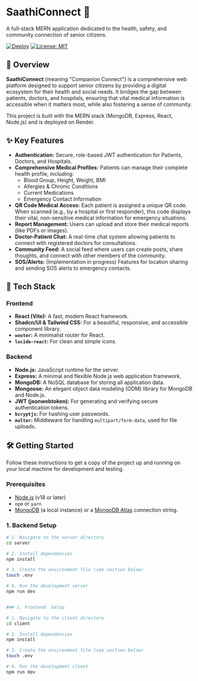 # SaathiConnect 🤝

A full-stack MERN application dedicated to the health, safety, and community connection of senior citizens.

[![Deploy](https://img.shields.io/badge/Deploy-Render-000?style=for-the-badge&logo=render)](https://saathiconnect.onrender.com)
[![License: MIT](https://img.shields.io/badge/License-MIT-yellow.svg?style=for-the-badge)](https://opensource.org/licenses/MIT)

## 📖 Overview

**SaathiConnect** (meaning "Companion Connect") is a comprehensive web platform designed to support senior citizens by providing a digital ecosystem for their health and social needs. It bridges the gap between patients, doctors, and hospitals, ensuring that vital medical information is accessible when it matters most, while also fostering a sense of community.

This project is built with the MERN stack (MongoDB, Express, React, Node.js) and is deployed on Render.

## ✨ Key Features

* **Authentication:** Secure, role-based JWT authentication for Patients, Doctors, and Hospitals.
* **Comprehensive Medical Profiles:** Patients can manage their complete health profile, including:
    * Blood Group, Height, Weight, BMI
    * Allergies & Chronic Conditions
    * Current Medications
    * Emergency Contact Information
* **QR Code Medical Access:** Each patient is assigned a unique QR code. When scanned (e.g., by a hospital or first responder), this code displays their vital, non-sensitive medical information for emergency situations.
* **Report Management:** Users can upload and store their medical reports (like PDFs or images).
* **Doctor-Patient Chat:** A real-time chat system allowing patients to connect with registered doctors for consultations.
* **Community Feed:** A social feed where users can create posts, share thoughts, and connect with other members of the community.
* **SOS/Alerts:** (Implementation in progress) Features for location sharing and sending SOS alerts to emergency contacts.

## 🚀 Tech Stack

### Frontend
* **React (Vite):** A fast, modern React framework.
* **Shadcn/UI & Tailwind CSS:** For a beautiful, responsive, and accessible component library.
* **`wouter`:** A minimalist router for React.
* **`lucide-react`:** For clean and simple icons.

### Backend
* **Node.js:** JavaScript runtime for the server.
* **Express:** A minimal and flexible Node.js web application framework.
* **MongoDB:** A NoSQL database for storing all application data.
* **Mongoose:** An elegant object data modeling (ODM) library for MongoDB and Node.js.
* **JWT (jsonwebtoken):** For generating and verifying secure authentication tokens.
* **`bcryptjs`:** For hashing user passwords.
* **`multer`:** Middleware for handling `multipart/form-data`, used for file uploads.

## 🛠️ Getting Started

Follow these instructions to get a copy of the project up and running on your local machine for development and testing.

### Prerequisites

* [Node.js](https://nodejs.org/) (v18 or later)
* `npm` or `yarn`
* [MongoDB](https://www.mongodb.com/try/download/community) (a local instance) or a [MongoDB Atlas](https://www.mongodb.com/cloud/atlas) connection string.

### 1. Backend Setup

```bash
# 1. Navigate to the server directory
cd server

# 2. Install dependencies
npm install

# 3. Create the environment file (see section below)
touch .env

# 4. Run the development server
npm run dev


### 1. Frontend  Setup

# 1. Navigate to the client directory
cd client

# 2. Install dependencies
npm install

# 3. Create the environment file (see section below)
touch .env

# 4. Run the development client
npm run dev
